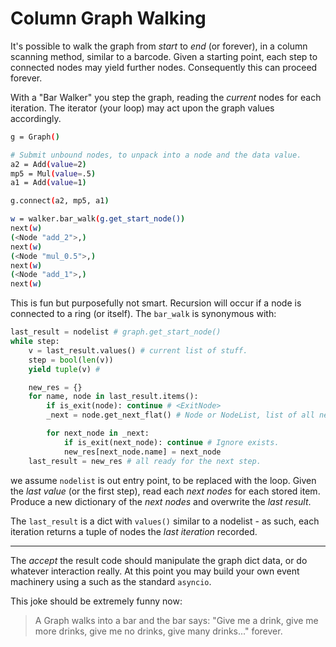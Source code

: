 # Column Graph Walking

It's possible to walk the graph from _start_ to _end_ (or forever), in a column scanning method, similar to a barcode. Given a starting point, each step to connected nodes may yield further nodes. Consequently this can proceed forever.

With a "Bar Walker" you step the graph, reading the _current_ nodes for each iteration. The iterator (your loop) may act upon the graph values accordingly.

```bash
g = Graph()

# Submit unbound nodes, to unpack into a node and the data value.
a2 = Add(value=2)
mp5 = Mul(value=.5)
a1 = Add(value=1)

g.connect(a2, mp5, a1)

w = walker.bar_walk(g.get_start_node())
next(w)
(<Node "add_2">,)
next(w)
(<Node "mul_0.5">,)
next(w)
(<Node "add_1">,)
next(w)
```

This is fun but purposefully not smart. Recursion will occur if a node is connected to a ring (or itself). The `bar_walk` is synonymous with:

```py
last_result = nodelist # graph.get_start_node()
while step:
    v = last_result.values() # current list of stuff.
    step = bool(len(v))
    yield tuple(v) #

    new_res = {}
    for name, node in last_result.items():
        if is_exit(node): continue # <ExitNode>
        _next = node.get_next_flat() # Node or NodeList, list of all next nodes.

        for next_node in _next:
            if is_exit(next_node): continue # Ignore exists.
            new_res[next_node.name] = next_node
    last_result = new_res # all ready for the next step.
```

we assume `nodelist` is out entry point, to be replaced with the loop.
Given the _last value_ (or the first step), read each _next nodes_ for each stored item.
Produce a new dictionary of the _next nodes_ and overwrite the _last result_.

The `last_result` is a dict with `values()` similar to a nodelist - as such, each iteration returns a tuple of nodes the _last iteration_ recorded.

---

The _accept_ the result code should manipulate the graph dict data, or do whatever interaction really. At this point you may build your own event machinery using a such as the standard `asyncio`.

This joke should be extremely funny now:

> A Graph walks into a bar and the bar says: "Give me a drink, give me more drinks, give me no drinks, give many drinks..." forever.
